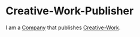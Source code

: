 # Creative-Work-Publisher

I am a [Company](240000000.md) that publishes [Creative-Work](700007.md).
